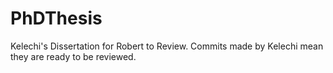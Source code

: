 # PhDThesis
Kelechi's Dissertation for Robert to Review. Commits made by Kelechi mean they are ready to be reviewed.
